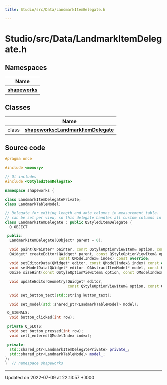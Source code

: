 ```yaml
---
title: Studio/src/Data/LandmarkItemDelegate.h

---
```


# Studio/src/Data/LandmarkItemDelegate.h



## Namespaces

| Name           |
| -------------- |
| **[shapeworks](../Namespaces/namespaceshapeworks.md)**  |

## Classes

|                | Name           |
| -------------- | -------------- |
| class | **[shapeworks::LandmarkItemDelegate](../Classes/classshapeworks_1_1LandmarkItemDelegate.md)**  |




## Source code

```cpp
#pragma once

#include <memory>

// Qt includes
#include <QStyledItemDelegate>

namespace shapeworks {

class LandmarkItemDelegatePrivate;
class LandmarkTableModel;

// Delegate for editing length and note columns in measurement table.  Note that only one delegate
// can be set per view, so this delegate handles all custom columns in the table.
class LandmarkItemDelegate : public QStyledItemDelegate {
  Q_OBJECT

 public:
  LandmarkItemDelegate(QObject* parent = 0);

  void paint(QPainter* painter, const QStyleOptionViewItem& option, const QModelIndex& index) const override;
  QWidget* createEditor(QWidget* parent, const QStyleOptionViewItem& option,
                        const QModelIndex& index) const override;
  void setEditorData(QWidget* editor, const QModelIndex& index) const override;
  void setModelData(QWidget* editor, QAbstractItemModel* model, const QModelIndex& index) const override;
  QSize sizeHint(const QStyleOptionViewItem& option, const QModelIndex& index) const override;

  void updateEditorGeometry(QWidget* editor,
                            const QStyleOptionViewItem& option, const QModelIndex& index) const override;

  void set_button_text(std::string button_text);

  void set_model(std::shared_ptr<LandmarkTableModel> model);

 Q_SIGNALS:
  void button_clicked(int row);

 private Q_SLOTS:
  void set_button_pressed(int row);
  void cell_entered(QModelIndex index);

 private:
  std::shared_ptr<LandmarkItemDelegatePrivate> private_;
  std::shared_ptr<LandmarkTableModel> model_;
};
}  // namespace shapeworks
```


-------------------------------

Updated on 2022-07-09 at 22:13:57 +0000
